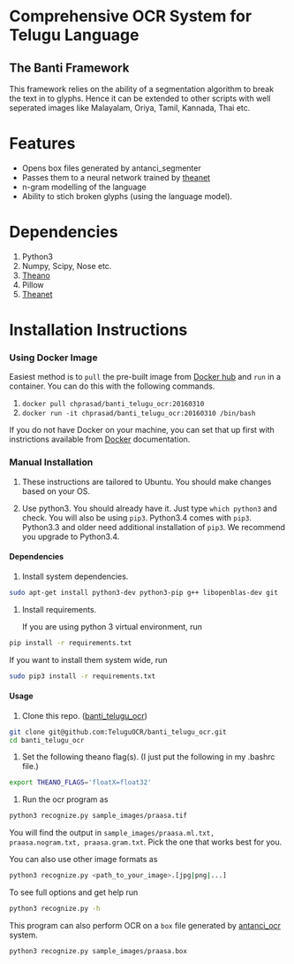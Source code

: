 # Comprehensive OCR System for Telugu Language
## The Banti Framework

This framework relies on the ability of a segmentation algorithm to break the
text in to glyphs. Hence it can be extended to other scripts with well
seperated images like Malayalam, Oriya, Tamil, Kannada, Thai etc.

# Features
+ Opens box files generated by antanci_segmenter
+ Passes them to a neural network trained by [theanet](https://github.com/rakeshvar/theanet)
+ n-gram modelling of the language
+ Ability to stich broken glyphs (using the language model).

# Dependencies
1. Python3
1. Numpy, Scipy, Nose etc.
1. [Theano](https://github.com/Theano/Theano)
1. Pillow
1. [Theanet](https://github.com/rakeshvar/theanet)

# Installation Instructions

### Using Docker Image
Easiest method is to ``pull`` the pre-built image from [Docker hub](https://hub.docker.com/r/chprasad/banti_telugu_ocr/) and ``run`` in a container. You can do this with the following commands.

1. ``docker pull chprasad/banti_telugu_ocr:20160310``
2. ``docker run -it chprasad/banti_telugu_ocr:20160310 /bin/bash``

If you do not have Docker on your machine, you can set that up first with instrictions available from [Docker](https://www.docker.com/) documentation.

### Manual Installation

1. These instructions are tailored to Ubuntu. You should make changes based on your OS.

2. Use python3. You should already have it. Just type `which python3` and  check. You will also be using `pip3`. Python3.4 comes with `pip3`. Python3.3 and older need additional installation of `pip3`. We recommend you upgrade to Python3.4.

#### Dependencies

1. Install system dependencies.
  ```sh
  sudo apt-get install python3-dev python3-pip g++ libopenblas-dev git
  ```

1. Install requirements.

   If you are using python 3 virtual environment, run
  ```sh
  pip install -r requirements.txt
  ```

   If you want to install them system wide, run

  ```sh
  sudo pip3 install -r requirements.txt
  ```

#### Usage

1. Clone this repo. ([banti_telugu_ocr](https://github.com/TeluguOCR/banti_telugu_ocr))
  ```sh
  git clone git@github.com:TeluguOCR/banti_telugu_ocr.git
  cd banti_telugu_ocr
  ```

1. Set the following theano flag(s). (I just put the following in my .bashrc file.)
  ```sh
  export THEANO_FLAGS='floatX=float32'
  ```

1. Run the ocr program as
  ```sh
  python3 recognize.py sample_images/praasa.tif
  ```
  You will find the output in `sample_images/praasa.ml.txt, praasa.nogram.txt, praasa.gram.txt`. Pick the one that works best for you.

  You can also use other image formats as
  ```sh
  python3 recognize.py <path_to_your_image>.[jpg|png|...]
  ```
  To see full options and get help run
  ```sh
  python3 recognize.py -h
  ```
  This program can also perform OCR on a `box` file generated by [antanci_ocr](https://github.com/TeluguOCR/antanci_ocr) system.
   ```sh
  python3 recognize.py sample_images/praasa.box
  ```
